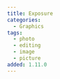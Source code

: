 ```yaml
---
title: Exposure
categories:
  - Graphics
tags:
  - photo
  - editing
  - image
  - picture
added: 1.11.0
---
```

